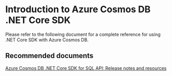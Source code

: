 <properties
	pageTitle="Azure Cosmos DB .NET Core SDK"
	description="Azure Cosmos DB .NET Core SDK"
	service="microsoft.documentdb"
	resource="databaseAccounts"
	authors="balaks"
	displayOrder="303"
	selfHelpType="resource"
	supportTopicIds="32597486"
	resourceTags=""
	productPesIds="15585"
	cloudEnvironments="public"
/>

# Introduction to Azure Cosmos DB .NET Core SDK

Please refer to the following document for a complete reference for using .NET Core SDK with Azure Cosmos DB.

## **Recommended documents**

[Azure Cosmos DB .NET Core SDK for SQL API: Release notes and resources](https://docs.microsoft.com/azure/cosmos-db/sql-api-sdk-dotnet-core)
